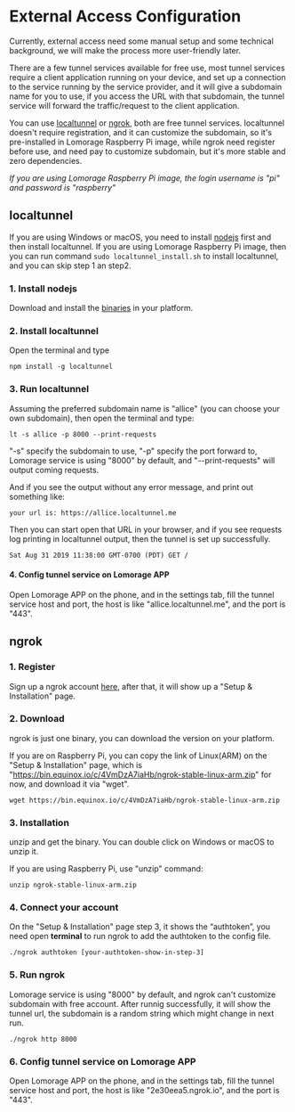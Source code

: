 # External Access Configuration

Currently, external access need some manual setup and some technical background, we will make the process more user-friendly later.

There are a few tunnel services available for free use, most tunnel services require a client application running on your device, and set up a connection to the service running by the service provider, and it will give a subdomain name for you to use, if you access the URL with that subdomain, the tunnel service will forward the traffic/request to the client application.

You can use [localtunnel](https://localtunnel.me) or [ngrok](https://ngrok.com), both are free tunnel services. localtunnel doesn't require registration, and it can customize the subdomain, so it's pre-installed in Lomorage Raspberry Pi image, while ngrok need register before use, and need pay to customize subdomain, but it's more stable and zero dependencies.

*If you are using Lomorage Raspberry Pi image, the login username is "pi" and password is "raspberry"*

## localtunnel

If you are using Windows or macOS, you need to install [nodejs](https://nodejs.org/) first and then install localtunnel. If you are using Lomorage Raspberry Pi image, then you can run command `sudo localtunnel_install.sh` to install localtunnel, and you can skip step 1 an step2.

### 1. Install nodejs

Download and install the [binaries]((https://nodejs.org/en/download/)) in your platform.

### 2. Install localtunnel

Open the terminal and type

```
npm install -g localtunnel
```

### 3. Run localtunnel

Assuming the preferred subdomain name is "allice" (you can choose your own subdomain), then open the terminal and type:

```
lt -s allice -p 8000 --print-requests
```

"-s" specify the subdomain to use, "-p" specify the port forward to, Lomorage service is using "8000" by default, and "--print-requests" will output coming requests.

And if you see the output without any error message, and print out something like:

```
your url is: https://allice.localtunnel.me
```

Then you can start open that URL in your browser, and if you see requests log printing in localtunnel output, then the tunnel is set up successfully.

```
Sat Aug 31 2019 11:38:00 GMT-0700 (PDT) GET /
```

<script id="asciicast-265358" src="https://asciinema.org/a/265358.js" async></script>
#### 4. Config tunnel service on Lomorage APP

Open Lomorage APP on the phone, and in the settings tab, fill the tunnel service host and port, the host is like "allice.localtunnel.me", and the port is "443".

## ngrok

### 1. Register

Sign up a ngrok account [here](https://dashboard.ngrok.com/signup), after that, it will show up a "Setup & Installation" page.

### 2. Download

ngrok is just one binary, you can download the version on your platform.

If you are on Raspberry Pi, you can copy the link of Linux(ARM) on the "Setup & Installation" page, which is "https://bin.equinox.io/c/4VmDzA7iaHb/ngrok-stable-linux-arm.zip" for now, and download it via "wget".

```
wget https://bin.equinox.io/c/4VmDzA7iaHb/ngrok-stable-linux-arm.zip
```

### 3. Installation

unzip and get the binary. You can double click on Windows or macOS to unzip it.

If you are using Raspberry Pi, use "unzip" command:

```
unzip ngrok-stable-linux-arm.zip
```

### 4. Connect your account

On the "Setup & Installation" page step 3, it shows the “authtoken”, you need open **terminal** to run ngrok to add the authtoken to the config file.

```
./ngrok authtoken [your-authtoken-show-in-step-3]
```

### 5. Run ngrok

Lomorage service is using "8000" by default, and ngrok can't customize subdomain with free account. After runnig successfully, it will show the tunnel url, the subdomain is a random string which might change in next run.

```
./ngrok http 8000
```

### 6. Config tunnel service on Lomorage APP

Open Lomorage APP on the phone, and in the settings tab, fill the tunnel service host and port, the host is like "2e30eea5.ngrok.io", and the port is "443".

<script id="asciicast-265359" src="https://asciinema.org/a/265359.js" async></script>